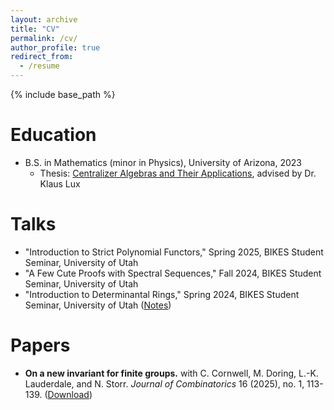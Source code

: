 ```yaml
---
layout: archive
title: "CV"
permalink: /cv/
author_profile: true
redirect_from:
  - /resume
---
```


{% include base_path %}

Education
======
- B.S. in Mathematics (minor in Physics), University of Arizona, 2023
  - Thesis: [Centralizer Algebras and Their Applications](http://emorg.github.io/files/ugrad_thesis.pdf), advised by Dr. Klaus Lux
 
Talks
======
- "Introduction to Strict Polynomial Functors," Spring 2025, BIKES Student Seminar, University of Utah
- "A Few Cute Proofs with Spectral Sequences," Fall 2024, BIKES Student Seminar, University of Utah
- "Introduction to Determinantal Rings," Spring 2024, BIKES Student Seminar, University of Utah ([Notes](http://emorg.github.io/files/notes/determinantal_rings.pdf))

Papers
======
- **On a new invariant for finite groups.** with C. Cornwell, M. Doring, L.-K. Lauderdale, and N. Storr. *Journal of Combinatorics* 16 (2025), no. 1, 113-139. ([Download](http://emorg.github.io/files/papers/new_inv_fg.pdf)) 

<!-- Work experience
======
* Summer 2015: Research Assistant
  * Github University
  * Duties included: Tagging issues
  * Supervisor: Professor Git

* Fall 2015: Research Assistant
  * Github University
  * Duties included: Merging pull requests
  * Supervisor: Professor Hub

Publications
======
  <ul>{% for post in site.publications %}
    {% include archive-single-cv.html %}
  {% endfor %}</ul>
  
Talks
======
  <ul>{% for post in site.talks %}
    {% include archive-single-talk-cv.html %}
  {% endfor %}</ul>
  
Teaching
======
  <ul>{% for post in site.teaching %}
    {% include archive-single-cv.html %}
  {% endfor %}</ul>
  
Service and leadership
======
* Currently signed in to 43 different slack teams -->
